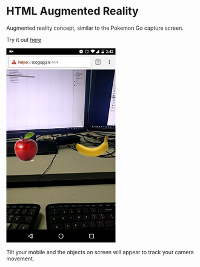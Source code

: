 # HTML Augmented Reality
Augmented reality concept, similar to the Pokemon Go capture screen.

Try it out [here](https://rawgit.com/catmanjan/HTML-Augmented-Reality/master/index.html)

![Screenshot](https://github.com/catmanjan/HTML-Augmented-Reality/raw/master/screenshot.jpg)

Tilt your mobile and the objects on screen will appear to track your camera movement.
